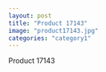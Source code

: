```yaml
---
layout: post
title: "Product 17143"
image: "product17143.jpg"
categories: "category1"
---
```

Product 17143
